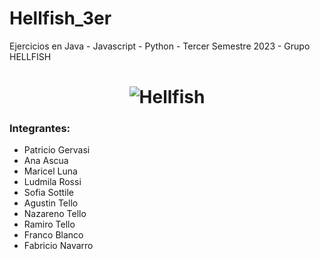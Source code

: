 # Hellfish_3er
Ejercicios en Java - Javascript - Python - Tercer Semestre 2023 - Grupo HELLFISH
<h1 align="center">
  <img src="https://avatars.githubusercontent.com/t/6707833?s=280&v=4" alt="Hellfish">
</h1>

### Integrantes: 
 - Patricio Gervasi
 - Ana Ascua
 - Maricel Luna
 - Ludmila Rossi
 - Sofia Sottile
 - Agustin Tello
 - Nazareno Tello
 - Ramiro Tello
 - Franco Blanco
 - Fabricio Navarro
